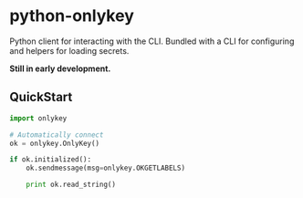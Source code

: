 # python-onlykey

Python client for interacting with the CLI. Bundled with a CLI for configuring and helpers for loading secrets.

**Still in early development.**

## QuickStart

```python
import onlykey

# Automatically connect
ok = onlykey.OnlyKey()

if ok.initialized():
    ok.sendmessage(msg=onlykey.OKGETLABELS)

    print ok.read_string()
```
